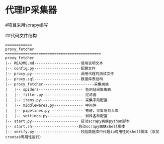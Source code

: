 # 代理IP采集器

#项目采用scrapy编写

##代码文件结构
    
    ============
    proxy_fetcher
    ===========================================
    proxy_fetcher
    |-- README.md---------------------使用说明文本
    |-- config.py---------------------配置文件
    |-- proxy.py--------------------- 调用代理的测试文件
    |-- proxy.sql---------------------数据库表结构
    |-- proxy_fetcher-----------------------采集蜘蛛
    |   |-- spiders-------------------- 各网站采集蜘蛛
    |   |-- filter.py------------------ 过滤器
    |   |-- items.py------------------- 采集字段配置
    |   |-- middlewares.py------------- 中间件
    |   |-- pipelines.py -------------- 管道，采集信息入库
    |   |-- settings.py---------------- 蜘蛛各种配置
    |-- start.py--------------------- 启动scrapy蜘蛛python脚本
    |-- start.sh---------------------启动scrapy蜘蛛shell脚本
    |-- verify.py---------------------校验数据库中代理ip可用性的shell脚本（添加crontab周期性运行）
    
